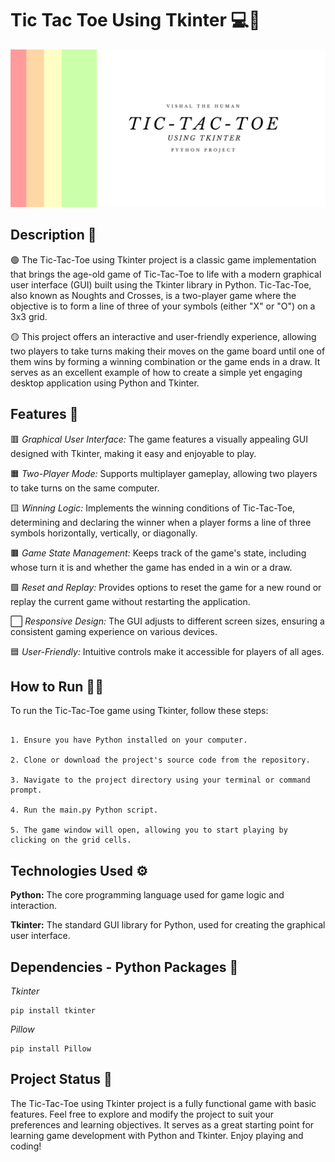 # **Tic Tac Toe Using Tkinter 💻🐍**
![Tic Tac Toe Using Tkinter Banner](assets\banner.png)

## **Description 📑**
🟢 The Tic-Tac-Toe using Tkinter project is a classic game implementation that brings the age-old game of Tic-Tac-Toe to life with a modern graphical user interface (GUI) built using the Tkinter library in Python. Tic-Tac-Toe, also known as Noughts and Crosses, is a two-player game where the objective is to form a line of three of your symbols (either "X" or "O") on a 3x3 grid.

🟡 This project offers an interactive and user-friendly experience, allowing two players to take turns making their moves on the game board until one of them wins by forming a winning combination or the game ends in a draw. It serves as an excellent example of how to create a simple yet engaging desktop application using Python and Tkinter.

## **Features 💫**
🟥 *Graphical User Interface:* The game features a visually appealing GUI designed with Tkinter, making it easy and enjoyable to play.

🟧 *Two-Player Mode:* Supports multiplayer gameplay, allowing two players to take turns on the same computer.

🟨 *Winning Logic:* Implements the winning conditions of Tic-Tac-Toe, determining and declaring the winner when a player forms a line of three symbols horizontally, vertically, or diagonally.

🟫 *Game State Management:* Keeps track of the game's state, including whose turn it is and whether the game has ended in a win or a draw.

🟩 *Reset and Replay:* Provides options to reset the game for a new round or replay the current game without restarting the application.

⬜ *Responsive Design:* The GUI adjusts to different screen sizes, ensuring a consistent gaming experience on various devices.

🟦 *User-Friendly:* Intuitive controls make it accessible for players of all ages.

## **How to Run 🎽👟**

To run the Tic-Tac-Toe game using Tkinter, follow these steps:
```

1. Ensure you have Python installed on your computer.

2. Clone or download the project's source code from the repository.

3. Navigate to the project directory using your terminal or command prompt.

4. Run the main.py Python script.

5. The game window will open, allowing you to start playing by clicking on the grid cells.
```

## **Technologies Used ⚙️**
**Python:** The core programming language used for game logic and interaction.

**Tkinter:** The standard GUI library for Python, used for creating the graphical user interface.

## **Dependencies - Python Packages 🫶**
*Tkinter*
```
pip install tkinter
```
*Pillow*
```
pip install Pillow
```

## **Project Status 🧐**
The Tic-Tac-Toe using Tkinter project is a fully functional game with basic features. Feel free to explore and modify the project to suit your preferences and learning objectives. It serves as a great starting point for learning game development with Python and Tkinter. Enjoy playing and coding!
